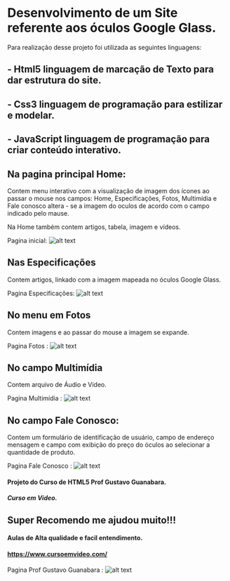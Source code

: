 # Desenvolvimento de um Site referente aos óculos Google Glass.

Para realização desse projeto foi utilizada as seguintes linguagens:

## - Html5 linguagem de marcação de Texto para dar estrutura do site. 
## - Css3 linguagem de programação para estilizar e modelar.
## - JavaScript linguagem de programação para criar conteúdo interativo. 


## Na pagina principal Home:
Contem menu interativo com a visualização de imagem 
dos ícones ao passar o mouse nos campos:
Home, Especificações, Fotos, Multimídia e Fale conosco altera - se a 
imagem do oculos de acordo com o campo indicado pelo mause.

Na Home também contem artigos, tabela, imagem e vídeos. 


Pagina inicial: 
![alt text](https://github.com/PaulaSena/site-html5/blob/master/portifolio%20pag%201%20-%20Tudo%20Sobre%20Google%20Glass.png?raw=true " Home Title Text 1")

## Nas Especificações 
Contem artigos, linkado com a imagem mapeada no óculos Google Glass. 


Pagina Especificações: 
![alt text](https://github.com/PaulaSena/site-html5/blob/master/portifolio%20pag%202%20-%20Especifica%C3%A7%C3%B5es.png?raw=true
 " Especificações Title Text 1")

## No menu em Fotos 
Contem imagens e ao passar do mouse a imagem se expande. 


Pagina Fotos : 
![alt text](https://github.com/PaulaSena/site-html5/blob/master/portifolio%20pag%204%20-%20Fotos.png?raw=true
 "Fotos  Title Text 1")

## No campo Multimídia 
Contem arquivo de Áudio e Vídeo. 


Pagina Multimídia : 
![alt text](https://github.com/PaulaSena/site-html5/blob/master/portifolio%20pag%203%20-%20Mult%C3%ADmidia.png?raw=true
 " Multimídia Title Text 1")


## No campo Fale Conosco:
Contem um formulário de identificação de usuário, 
campo de endereço mensagem e campo com exibição do preço do óculos 
ao selecionar a quantidade de produto. 

Pagina Fale Conosco : 
![alt text](https://github.com/PaulaSena/site-html5/blob/master/portifolio%20pag%205%20-%20Fale%20Conosco.png?raw=true
 " Fale Conosco Title Text 1")



#### Projeto do Curso de HTML5 Prof Gustavo Guanabara. 
##### Curso em Video.
##  Super Recomendo me ajudou muito!!!
####  Aulas de Alta qualidade e facil entendimento.
####  https://www.cursoemvideo.com/

Pagina Prof Gustavo Guanabara : 
![alt text](https://www.youtube.com/user/cursosemvideo
 " Gustavo Title Text 1")
